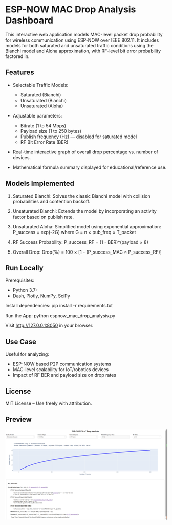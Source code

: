 ESP-NOW MAC Drop Analysis Dashboard
===================================

This interactive web application models MAC-level packet drop probability for wireless communication using ESP-NOW over IEEE 802.11. It includes models for both saturated and unsaturated traffic conditions using the Bianchi model and Aloha approximation, with RF-level bit error probability factored in.

Features
--------

- Selectable Traffic Models:
  - Saturated (Bianchi)
  - Unsaturated (Bianchi)
  - Unsaturated (Aloha)

- Adjustable parameters:
  - Bitrate (1 to 54 Mbps)
  - Payload size (1 to 250 bytes)
  - Publish frequency (Hz) — disabled for saturated model
  - RF Bit Error Rate (BER)

- Real-time interactive graph of overall drop percentage vs. number of devices.
- Mathematical formula summary displayed for educational/reference use.

Models Implemented
------------------

1. Saturated Bianchi:
   Solves the classic Bianchi model with collision probabilities and contention backoff.

2. Unsaturated Bianchi:
   Extends the model by incorporating an activity factor based on publish rate.

3. Unsaturated Aloha:
   Simplified model using exponential approximation:
   P_success = exp(-2G)
   where G = n × pub_freq × T_packet

4. RF Success Probability:
   P_success_RF = (1 - BER)^(payload × 8)

5. Overall Drop:
   Drop(%) = 100 × [1 - (P_success_MAC × P_success_RF)]

Run Locally
-----------

Prerequisites:
- Python 3.7+
- Dash, Plotly, NumPy, SciPy

Install dependencies:
    pip install -r requirements.txt

Run the App:
    python espnow_mac_drop_analysis.py

Visit http://127.0.0.1:8050 in your browser.

Use Case
--------

Useful for analyzing:
- ESP-NOW based P2P communication systems
- MAC-level scalability for IoT/robotics devices
- Impact of RF BER and payload size on drop rates

License
-------

MIT License – Use freely with attribution.

Preview
-------

![Drop Analysis preview](preview.png)
